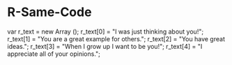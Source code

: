 # R-Same-Code
var r_text = new Array (); 
r_text[0] = "I was just thinking about you!"; 
r_text[1] = "You are a great example for others."; 
r_text[2] = "You have great ideas."; 
r_text[3] = "When I grow up I want to be you!"; 
r_text[4] = "I appreciate all of your opinions."; 

